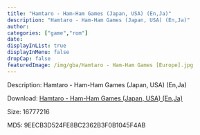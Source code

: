```yaml
---
title: "Hamtaro - Ham-Ham Games (Japan, USA) (En,Ja)"
description: "Hamtaro - Ham-Ham Games (Japan, USA) (En,Ja)"
author: 
categories: ["game","rom"]
date: 
displayInList: true
displayInMenu: false
dropCap: false
featuredImage: /img/gba/Hamtaro - Ham-Ham Games [Europe].jpg
---
```


Description: Hamtaro - Ham-Ham Games (Japan, USA) (En,Ja)

Download: <a style="text-decoration:underline;" href="https://mega.nz/#!GORATCwa!2lSSryO2Gk4gz2peafFvmJ4yO40nFDtLRrX-4NE6h6Y" target = "_blank" rel = "nofollow" > Hamtaro - Ham-Ham Games (Japan, USA) (En,Ja)</a>

Size: 16777216

MD5: 9EECB3D524FE8BC2362B3F0B1045F4AB

